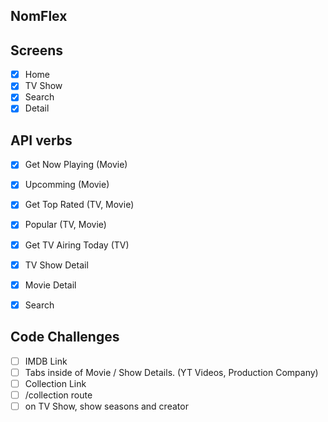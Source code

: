 ## NomFlex

## Screens

- [X] Home
- [X] TV Show
- [X] Search
- [X] Detail

## API verbs

- [X] Get Now Playing (Movie)
- [X] Upcomming (Movie)
- [X] Get Top Rated (TV, Movie)
- [X] Popular (TV, Movie)
- [X] Get TV Airing Today (TV)
- [x] TV Show Detail
- [x] Movie Detail
- [x] Search


## Code Challenges

- [ ] IMDB Link
- [ ] Tabs inside of Movie / Show Details. (YT Videos, Production Company)
- [ ] Collection Link
- [ ] /collection route
- [ ] on TV Show, show seasons and creator
